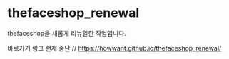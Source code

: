 # thefaceshop_renewal

thefaceshop을 새롭게 리뉴얼한 작업입니다.

바로가기 링크 현재 중단
// https://howwant.github.io/thefaceshop_renewal/
